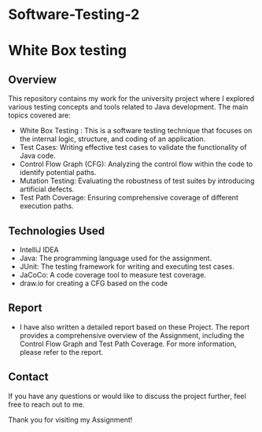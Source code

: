 # Software-Testing-2
# White Box testing

## Overview
This repository contains my work for the university project where I explored various testing concepts and tools related to Java development. The main topics covered are:
- White Box Testing : This is a software testing technique that focuses on the internal logic, structure, and coding of an application.
- Test Cases: Writing effective test cases to validate the functionality of Java code.
- Control Flow Graph (CFG): Analyzing the control flow within the code to identify potential paths.
- Mutation Testing: Evaluating the robustness of test suites by introducing artificial defects.
- Test Path Coverage: Ensuring comprehensive coverage of different execution paths.
  
## Technologies Used
- IntelliJ IDEA
- Java: The programming language used for the assignment.
- JUnit: The testing framework for writing and executing test cases.
- JaCoCo: A code coverage tool to measure test coverage.
- draw.io for creating a CFG based on the code

## Report
- I have also written a detailed report based on these Project. The report provides a comprehensive overview of the Assignment, including the Control Flow Graph and Test Path Coverage. For more information, please refer to the report.


## Contact

If you have any questions or would like to discuss the project further, feel free to reach out to me.

Thank you for visiting my Assignment!
